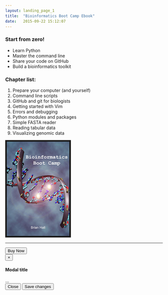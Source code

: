 ```yaml
---
layout: landing_page_1
title:  "Bioinformatics Boot Camp Ebook"
date:   2015-09-22 15:12:07
---
```


<div class="row">
<div class="item col-md-6 col-sm-6 col-xs-12">
<div class="content">
<h3>Start from zero!</h3>
<ul>
<li>Learn Python</li>
<li>Master the command line</li>
<li>Share your code on GitHub</li>
<li>Build a bioinformatics toolkit </li>
</ul>
<h3>Chapter list:</h3>
<ol>
<li>Prepare your computer (and yourself)</li>
<li>Command line scripts</li>
<li>GitHub and git for biologists</li>
<li>Getting started with Vim</li>
<li>Errors and debugging</li>
<li>Python modules and packages</li>
<li>Simple FASTA reader</li>
<li>Reading tabular data</li>
<li>Visualizing genomic data</li>
</ol>
</div><!--//content-->
</div><!--//item-->

<div class="item col-md-6 col-sm-6 col-xs-12">
<div class="content text-center">
<img src="/assets/boot-camp-cover.png" border="5">
<hr />

<!-- Button trigger modal -->
<button type="button" class="btn btn-cta-red btn-lg" data-toggle="modal" data-target="#myModal">
Buy Now
</button>

<!-- Modal -->
<div class="modal fade offset-header" id="myModal" tabindex="-1" role="dialog" aria-labelledby="myModalLabel">
<div class="modal-dialog" role="document">
<div class="modal-content">
<div class="modal-header">
<button type="button" class="close" data-dismiss="modal" aria-label="Close"><span aria-hidden="true">&times;</span></button>
<h4 class="modal-title" id="myModalLabel">Modal title</h4>
</div><!--modal-header-->
<div class="modal-body">
...
</div>
<div class="modal-footer">
<button type="button" class="btn btn-default" data-dismiss="modal">Close</button>
<button type="button" class="btn btn-primary">Save changes</button>
</div>
</div>
</div>
</div>


<div class="clearfix visible-md"></div>    
</div><!--//content-->
</div><!--item-->
</div><!--//row-->            
